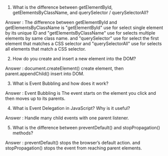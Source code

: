 1. What is the difference between getElementById, getElementsByClassName, and querySelector / querySelectorAll?

Answer : The difference between getElementById and getElementsByClassName is "getElementById" use for select single element by its unique ID and "getElementsByClassName" use for selects multiple elements by same class name.
and "querySelector" use for select the first element that matches a CSS selector and "querySelectorAll" use for selects all elements that match a CSS selector.

2. How do you create and insert a new element into the DOM?

Answer : document.createElement() create element, then parent.appendChild() insert into DOM.

3. What is Event Bubbling and how does it work?

Answer : Event Bubbling is The event starts on the element you click and then moves up to its parents.

4. What is Event Delegation in JavaScript? Why is it useful?

Answer : Handle many child events with one parent listener.

5. What is the difference between preventDefault() and stopPropagation() methods?

Answer : preventDefault() stops the browser’s default action. and 
stopPropagation() stops the event from reaching parent elements.